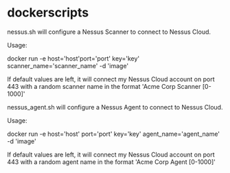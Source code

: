 # dockerscripts

nessus.sh will configure a Nessus Scanner to connect to Nessus Cloud. 

Usage:
  
  docker run -e host='host'port='port' key='key' scanner_name='scanner_name' -d 'image'
  
If default values are left, it will connect my Nessus Cloud account on port 443 with a random scanner name in the format 'Acme Corp Scanner [0-1000]'



nessus_agent.sh will configure a Nessus Agent to connect to Nessus Cloud. 

Usage:
  
  docker run -e host='host' port='port' key='key' agent_name='agent_name' -d 'image'
  
If default values are left, it will connect my Nessus Cloud account on port 443 with a random agent name in the format 'Acme Corp Agent  [0-1000]'
